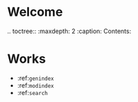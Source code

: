
 Welcome
 =================================
 
 .. toctree::
    :maxdepth: 2
    :caption: Contents:
 
 
 
 Works
 ==================
 
 * :ref:`genindex`
 * :ref:`modindex`
 * :ref:`search`
